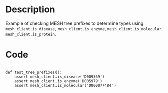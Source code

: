 # Description
Example of checking MESH tree prefixes to determine types using `mesh_client.is_disease`, `mesh_client.is_enzyme`, `mesh_client.is_molecular`, `mesh_client.is_protein`.

# Code
```

def test_tree_prefixes():
    assert mesh_client.is_disease('D009369')
    assert mesh_client.is_enzyme('D005979')
    assert mesh_client.is_molecular('D000077484')

```

